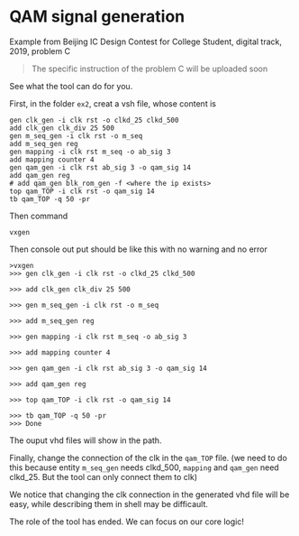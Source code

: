 # QAM signal generation
Example from Beijing IC Design Contest for College Student, digital track, 2019, problem C

> The specific instruction of the problem C will be uploaded soon


See what the tool can do for you.

First, in the folder `ex2`, creat a vsh file, whose content is
```
gen clk_gen -i clk rst -o clkd_25 clkd_500
add clk_gen clk_div 25 500
gen m_seq_gen -i clk rst -o m_seq
add m_seq_gen reg
gen mapping -i clk rst m_seq -o ab_sig 3
add mapping counter 4
gen qam_gen -i clk rst ab_sig 3 -o qam_sig 14
add qam_gen reg
# add qam_gen blk_rom_gen -f <where the ip exists>
top qam_TOP -i clk rst -o qam_sig 14
tb qam_TOP -q 50 -pr
```


Then command
```
vxgen
```

Then console out put should be like this with no warning and no error
```
>vxgen
>>> gen clk_gen -i clk rst -o clkd_25 clkd_500

>>> add clk_gen clk_div 25 500

>>> gen m_seq_gen -i clk rst -o m_seq

>>> add m_seq_gen reg

>>> gen mapping -i clk rst m_seq -o ab_sig 3

>>> add mapping counter 4

>>> gen qam_gen -i clk rst ab_sig 3 -o qam_sig 14

>>> add qam_gen reg

>>> top qam_TOP -i clk rst -o qam_sig 14

>>> tb qam_TOP -q 50 -pr
>>> Done
```
The ouput vhd files will show in the path.

Finally, change the connection of the clk in the `qam_TOP` file. (we need to do this because entity `m_seq_gen` needs clkd_500, `mapping` and `qam_gen` need clkd_25. But the tool can only connect them to clk)

We notice that changing the clk connection in the generated vhd file will be easy, while describing them in shell may be difficault.

The role of the tool has ended. We can focus on our core logic!
